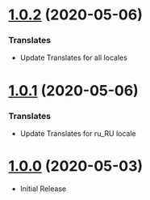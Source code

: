 <a name="1.0.2"></a>
# [1.0.2](https://github.com/flextype-plugins/themes-admin/compare/v1.0.1...v1.0.2) (2020-05-06)

### Translates

* Update Translates for all locales

<a name="1.0.1"></a>
# [1.0.1](https://github.com/flextype-plugins/themes-admin/compare/v1.0.0...v1.0.1) (2020-05-06)

### Translates

* Update Translates for ru_RU locale


<a name="1.0.0"></a>
# [1.0.0](https://github.com/flextype-plugins/themes-admin) (2020-05-03)
* Initial Release
